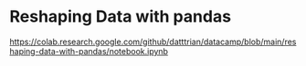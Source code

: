 # Reshaping Data with pandas

https://colab.research.google.com/github/datttrian/datacamp/blob/main/reshaping-data-with-pandas/notebook.ipynb
